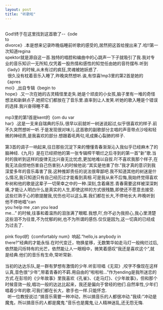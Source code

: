 ```yaml
---
layout: post
title: "听歌啦"
---
```

    
God!终于在这里找到这首歌了--《ode  
to  
divorce》.本是想来记录昨晚临睡前听歌的感受的,居然把这首给搜出来了.哈!!第一次知道regina  
spektor就是源自这一首.独特的唱腔和编曲中的心跳声一下子就吸引了我.我对专业的音乐知识一无所知,仅凭着一股热情和感性的知觉任由她的音符摆布.听到《lady》的时候,从未有过的疯狂,灵魂被她妖惑了.  
  很久没有枕着音乐入睡了,昨晚突然想听.诶,有惊喜!mp3里的第2首是她的《apres  
moi》,出自专辑《begin to  
hope》.又一次在她的古灵精怪里走失.她是个顽皮的小女孩,脑子里有一堆的奇怪想法和新鲜点子.她把它们都放在了音乐里.直率到让人发笑.听她的歌入睡是个错误的选择.我兴奋得睡不着.  
    
mp3里的第1首是kent的《om du var  
har》.这是一支来自瑞典的乐队.很早以前就听一树迷说起过,似乎很喜欢的样子.前不久突然想听一听.于是发现很对味儿.这首歌的副歌部分主唱的声音带点沙哑和轻微的神经质,是我喜欢的部分.想跟着吼两句,吼成撕心裂肺的样子.  
    
第3首的调子一响起来,往日那些沉淀下来的懵懂青春渐渐沁入我似乎已经麻木了的脑神经.《九月》是在已经把他的第一张专辑榨干嚼烂之后寻到的第一首"新"歌.当时的我听到这样的旋律无比兴奋无比忧虑,更加地难以自拔.吖不喜欢我那个样子,在我无法自控地伤害自己伤害别人的时候他说:“其实是他害了你.”我才真的意识到我深爱多年的音乐毒害了我.这种推卸责任的说法很卑鄙吧.我不知道其他的树迷是什么情况,我只知道只有自己经历过才能看到真相.可是我从来不后悔,我始终觉得喜欢朴树和他的歌是这辈子一切荣幸之中的一种.深刻,含着痛苦.青春需要这样被深深刺痛,才能让人明白什么是真实的人生,即使这样的方式很残酷,即使还不愿意去接受.这些烂熟于心的歌提醒我,忧伤也可以这么美.我们都在长大,不停地长大.昨晚听到他不停地唱“can  
you help me ,can you lead  
me...” 的时候,往事和着温热的泪涨满了眼眶.我想,吖,你不必为我担心,我心里清楚这些泪不为往昔,不为忧郁的树,也不为所谓的感伤.仅仅是因为,这一切真的已经成为过去了.  
    
pink floyd的《comfortably num》响起.“hello,is anybody in  
there?”经典的才能永恒.在时代变迁，物换星移，无数繁华如走马灯一般绚烂过后,依然能闪烁特有的光芒，依然能让人一眼相中，微笑着感叹“我还是喜欢这个”,就是经典.他们的音乐有生命,常听常新.  
    
当初的达达乐队,是一群有梦想有激情的少年.听彭坦唱《无双》,咬字不像现在这样认真,音色很“少年”,带着青春的不羁.用自由的“啦啦啦...”作为ending是我所迷恋的方式.在彭坦的《少年故事》里我喜欢《孔雀》、《走马灯》、《少年故事》，但和那个时候音效一般,唱功一般的达达比起来，我还是偏向于曾经的他们.自然率性,少年们唱着少年的歌.可我们都在长大，歌手也一样.只能怀念.  
  听一位教授说过:“搞音乐需要一种冲动，所以搞音乐的人都很冲动.”我续:“冲动是魔鬼，所以搞音乐的人都是魔鬼.”音乐也是魔鬼,让人精神迷乱,还无怨无悔.							  
		
